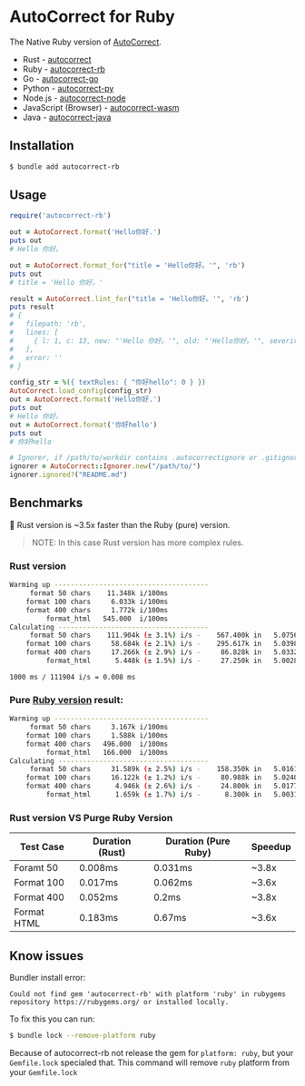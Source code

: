 # AutoCorrect for Ruby

The Native Ruby version of [AutoCorrect](https://github.com/huacnlee/autocorrect).

- Rust - [autocorrect](https://github.com/huacnlee/autocorrect)
- Ruby - [autocorrect-rb](https://github.com/huacnlee/autocorrect/tree/main/autocorrect-rb)
- Go - [autocorrect-go](https://github.com/longbridgeapp/autocorrect)
- Python - [autocorrect-py](https://github.com/huacnlee/autocorrect/tree/main/autocorrect-py)
- Node.js - [autocorrect-node](https://github.com/huacnlee/autocorrect/tree/main/autocorrect-node)
- JavaScript (Browser) - [autocorrect-wasm](https://github.com/huacnlee/autocorrect/tree/main/autocorrect-wasm)
- Java - [autocorrect-java](https://github.com/huacnlee/autocorrect/tree/main/autocorrect-java)

## Installation

```bash
$ bundle add autocorrect-rb
```

## Usage

```rb
require('autocorrect-rb')

out = AutoCorrect.format('Hello你好.')
puts out
# Hello 你好。

out = AutoCorrect.format_for("title = 'Hello你好。'", 'rb')
puts out
# title = 'Hello 你好。'

result = AutoCorrect.lint_for("title = 'Hello你好。'", 'rb')
puts result
# {
#   filepath: 'rb',
#   lines: [
#     { l: 1, c: 13, new: "'Hello 你好。'", old: "'Hello你好。'", severity: 1 }
#   ],
#   error: ''
# }

config_str = %({ textRules: { "你好hello": 0 } })
AutoCorrect.load_config(config_str)
out = AutoCorrect.format('Hello你好.')
puts out
# Hello 你好。
out = AutoCorrect.format('你好hello')
puts out
# 你好hello

# Ignorer, if /path/to/workdir contains .autocorrectignore or .gitignore
ignorer = AutoCorrect::Ignorer.new("/path/to/")
ignorer.ignored?("README.md")
```

## Benchmarks

🎊 Rust version is ~3.5x faster than the Ruby (pure) version.

> NOTE: In this case Rust version has more complex rules.

### Rust version

```bash
Warming up --------------------------------------
     format 50 chars    11.348k i/100ms
    format 100 chars     6.033k i/100ms
    format 400 chars     1.772k i/100ms
         format_html   545.000  i/100ms
Calculating -------------------------------------
     format 50 chars    111.904k (± 3.1%) i/s -    567.400k in   5.075674s
    format 100 chars     58.684k (± 2.1%) i/s -    295.617k in   5.039837s
    format 400 chars     17.266k (± 2.9%) i/s -     86.828k in   5.033234s
         format_html      5.448k (± 1.5%) i/s -     27.250k in   5.002853s
```

```
1000 ms / 111904 i/s = 0.008 ms
```

### Pure [Ruby version](https://rubygems.org/gems/auto-correct/versions/1.0.0) result:

```bash
Warming up --------------------------------------
     format 50 chars     3.167k i/100ms
    format 100 chars     1.588k i/100ms
    format 400 chars   496.000  i/100ms
         format_html   166.000  i/100ms
Calculating -------------------------------------
     format 50 chars     31.589k (± 2.5%) i/s -    158.350k in   5.016131s
    format 100 chars     16.122k (± 1.2%) i/s -     80.988k in   5.024082s
    format 400 chars      4.946k (± 2.6%) i/s -     24.800k in   5.017711s
         format_html      1.659k (± 1.7%) i/s -      8.300k in   5.003164s
```

### Rust version VS Purge Ruby Version

| Test Case   | Duration (Rust) | Duration (Pure Ruby) | Speedup |
| ----------- | --------------- | -------------------- | ------- |
| Foramt 50   | 0.008ms         | 0.031ms              | ~3.8x   |
| Format 100  | 0.017ms         | 0.062ms              | ~3.6x   |
| Format 400  | 0.052ms         | 0.2ms                | ~3.8x   |
| Format HTML | 0.183ms         | 0.67ms               | ~3.6x   |

## Know issues

Bundler install error:

```
Could not find gem 'autocorrect-rb' with platform 'ruby' in rubygems repository https://rubygems.org/ or installed locally.
```

To fix this you can run:

```bash
$ bundle lock --remove-platform ruby
```

Because of autocorrect-rb not release the gem for `platform: ruby`, but your `Gemfile.lock` specialed that. This command will remove `ruby` platform from your `Gemfile.lock`
